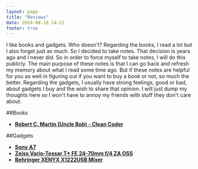 ```yaml
---
layout: page
title: "Reviews"
date: 2014-08-16 14:21
footer: true
---
```

I like books and gadgets. Who doesn't? Regarding the books, I read a lot but I also forget just as much. So I decided to take notes. That decision is years ago and I never did. So in order to force myself to take notes, I will do this publicly. The main purpose of these notes is that I can go back and refresh my memory about what I read some time ago. But if these notes are helpful for you as well in figuring out if you want to buy a book or not, so much the better. Regarding the gadgets, I usually have strong feelings, good or bad, about gadgets I buy and the wish to share that opinion. I will just dump my thoughts here so I won't have to annoy my friends with stuff they don't care about.

##Books
* **[Robert C. Martin (Uncle Bob) - Clean Coder](/reviews/cleancoder)**

##Gadgets
* **[Sony A7](/reviews/sony-a7)**
* **[Zeiss Vario-Tessar T* FE 24-70mm f/4 ZA OSS](/reviews/zeiss-24-70)**
* **[Behringer XENYX X1222USB Mixer](/reviews/xenyx-x1222usb)**
